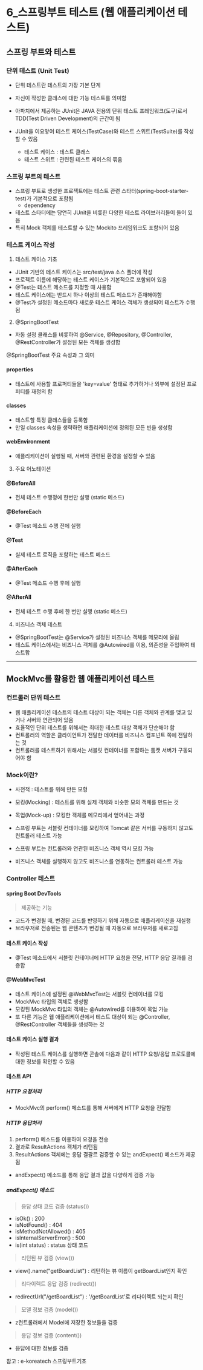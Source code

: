 # 6\_스프링부트 테스트 (웹 애플리케이션 테스트)

## 스프링 부트와 테스트

### 단위 테스트 (Unit Test)

- 단위 테스트란 테스트의 가장 기본 단계
- 자신이 작성한 클래스에 대한 기능 테스트를 의미함
- 아파치에서 제공하는 JUnit은 JAVA 전용의 단위 테스트 프레임워크(도구)로서 TDD(Test Driven Development)의 근간이 됨

- JUnit을 이요앟여 테스트 케이스(TestCase)와 테스트 스위트(TestSuite)를 작성할 수 있음
  - 테스트 케이스 : 테스트 클래스
  - 테스트 스위트 : 관련된 테스트 케이스의 묶음

### 스프링 부트의 테스트

- 스프링 부트로 생성한 프로젝트에는 테스트 관련 스타터(spring-boot-starter-test)가 기본적으로 포함됨
  - dependency
- 테스트 스타터에는 당연히 JUnit을 비롯한 다양한 테스트 라이브러리들이 들어 있음
- 특히 Mock 객체를 테스트할 수 있는 Mockito 프레임워크도 포함되어 있음

### 테스트 케이스 작성

1. 테스트 케이스 기초

- JUnit 기반의 테스트 케이스는 src/test/java 소스 폴더에 작성
- 프로젝트 이름에 해당하는 테스트 케이스가 기본적으로 포함되어 있음
- @Test는 테스트 메소드를 지정할 때 사용함
- 테스트 케이스에는 반드시 하나 이상의 테스트 메소드가 존재해야함
- @Test가 설정된 메소드마다 새로운 테스트 케이스 객체가 생성되어 테스트가 수행됨

2. @SpringBootTest

- 자동 설정 클래스를 비롯하여 @Service, @Repository, @Controller, @RestController가 설정된 모든 객체를 생성함

@SpringBootTest 주요 속성과 그 의미

#### properties

- 테스트에 사용할 프로퍼티들을 'key=value' 형태로 추가하거나 외부에 설정된 프로퍼티를 재정의 함

#### classes

- 테스트할 특정 클래스들을 등록함
- 만일 classes 속성을 생략하면 애플리케이션에 정의된 모든 빈을 생성함

#### webEnvironment

- 애플리케이션이 실행될 때, 서버와 관련된 환경을 설정할 수 있음

3. 주요 어노테이션

#### @BeforeAll

- 전체 테스트 수행정에 한번만 실행 (static 메소드)

#### @BeforeEach

- @Test 메소드 수행 전에 실행

#### @Test

- 실제 테스트 로직을 포함하는 테스트 메소드

#### @AfterEach

- @Test 메소드 수행 후에 실행

#### @AfterAll

- 전체 테스트 수행 후에 한 번만 실행 (static 메소드)

4. 비즈니스 객체 테스트

- @SpringBootTest는 @Service가 설정된 비즈니스 객체를 메모리에 올림
- 테스트 케이스에서는 비즈니스 객체를 @Autowired를 이용, 의존성을 주입하여 테스트함

---

## MockMvc를 활용한 웹 애플리케이션 테스트

### 컨트롤러 단위 테스트

- 웹 애플리케이션 테스트의 테스트 대상이 되는 객체는 다른 객체와 관계를 맺고 있거나 서버와 연관되어 있음
- 효율적인 단위 테스트를 위해서는 최대한 테스트 대상 객체가 단순해야 함
- 컨트롤러의 역할은 클라이언트가 전달한 데이터를 비즈니스 컴포넌트 쪽에 전달하는 것
- 컨트롤러를 테스트하기 위해서는 서블릿 컨테이너를 포함하는 톰캣 서버가 구동되어야 함

### Mock이란?

- 사전적 : 테스트를 위해 만든 모형
- 모킹(Mocking) : 테스트를 위해 실제 객체와 비슷한 모의 객체를 만드는 것
- 목업(Mock-up) : 모킹한 객체를 메모리에서 얻어내는 과정

- 스프링 부트는 서블릿 컨테이너를 모킹하여 Tomcat 같은 서버를 구동하지 않고도 컨트롤러 테스트 가능
- 스프링 부트는 컨트롤러와 연관된 비즈니스 객체 역시 모킹 가능
- 비즈니스 객체를 실행하지 않고도 비즈니스를 연동하는 컨트롤러 테스트 가능

### Controller 테스트

#### spring Boot DevTools

> 제공하는 기능

- 코드가 변경될 때, 변경된 코드를 반영하기 위해 자동으로 애플리케이션을 재실행
- 브라우저로 전송된는 웹 콘텐츠가 변경될 때 자동으로 브라우저를 새로고침

#### 테스트 케이스 작성

- @Test 메소드에서 서블릿 컨테이너에 HTTP 요청을 전달, HTTP 응답 결과를 검증함

#### @WebMvcTest

- 테스트 케이스에 설정된 @WebMvcTest는 서블릿 컨테이너를 모킹
- MockMvc 타입의 객체로 생성함
- 모킹된 MockMvc 타입의 객체는 @Autowired를 이용하여 목업 가능
- 또 다른 기능은 웹 애플리케이션에서 테스트 대상이 되는 @Controller, @RestController 객체들을 생성하는 것

#### 테스트 케이스 실행 결과

- 작성된 테스트 케이스를 실행하면 콘솔에 다음과 같이 HTTP 요청/응답 프로토콜에 대한 정보를 확인할 수 있음

#### 테스트 API

##### HTTP 요청처리

- MockMvc의 perform() 메소드를 통해 서버에게 HTTP 요청을 전달함

##### HTTP 응답처리

1. perform() 메소드를 이용하여 요청을 전송
2. 결과로 ResultActions 객체가 리턴됨
3. ResultActions 객체에는 응답 결괄르 검증할 수 있는 andExpect() 메소드가 제공됨

- andExpect() 메소드를 통해 응답 결과 값을 다양하게 검증 가능

##### andExpect() 메소드

> 응답 상태 코드 검증 (status())

- isOk() : 200
- isNotFound() : 404
- isMethodNotAllowed() : 405
- isInternalServerError() : 500
- is(int status) : status 상태 코드

> 리턴된 뷰 검증 (view())

- view().name("getBoardList") : 리턴하는 뷰 이름이 getBoardList인지 확인

> 리다이렉트 응답 검증 (redirect())

- redirectUrl("/getBoardList") : '/getBoardList'로 리다이렉트 되는지 확인

> 모델 정보 검증 (model())

- z컨트롤러에서 Model에 저장한 정보들을 검증

> 응답 정보 검증 (content())

- 응답에 대한 정보를 검증

참고 : e-koreatech 스프링부트기초
